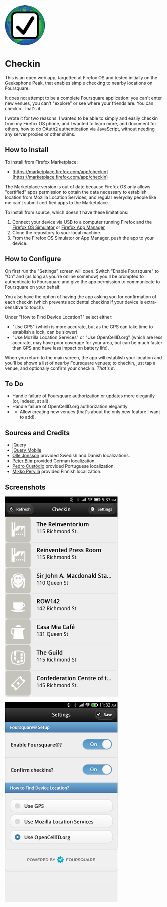 ![image](www/style/icons/checkin-icon-128.png)

Checkin
=======

This is an open web app, targetted at Firefox OS and tested initially on the Geeksphone Peak, that enables simple checking to nearby locations on Foursquare.

It does not attempt to be a complete Foursquare application: you can't enter new venues, you can't "explore" or see where your friends are. You can checkin. That's it.

I wrote it for two reasons: I wanted to be able to simply and easily checkin from my Firefox OS phone, and I wanted to learn more, and document for others, how to do OAuth2 authentication via JavaScript, without needing any server proxies or other shims.

How to Install
--------------

To install from Firefox Marketplace:

* [https://marketplace.firefox.com/app/checkin](https://marketplace.firefox.com/app/checkin)

The Marketplace version is out of date because Firefox OS only allows "certified" apps permission to obtain the data necessary to establish location from Mozilla Location Services, and regular everyday people like me can't submit certified apps to the Marketplace.

To install from source, which doesn't have these limitations:

1. Connect your device via USB to a computer running Firefox and the [Firefox OS Simulator](https://addons.mozilla.org/en-US/firefox/addon/firefox-os-simulator/) or [Firefox App Manager](https://developer.mozilla.org/en-US/Firefox_OS/Using_the_App_Manager)
2. Clone the repository to your local machine.
3. From the Firefox OS Simulator or App Manager, push the app to your device.

How to Configure
----------------

On first run the "Settings" screen will open. Switch "Enable Foursquare" to "On" and (as long as you're online somehow) you'll be prompted to authenticate to Foursquare and give the app permission to communicate to Foursquare on your behalf. 

You also have the option of having the app asking you for confirmation of each checkin (which prevents accidental checkins if your device is extra-sensitive to touch).

Under "How to Find Device Location?" select either:

* "Use GPS" (which is more accurate, but as the GPS can take time to establish a lock, can be slower)
* "Use Mozilla Location Services"  or "Use OpenCellID.org" (which are less accurate, may have poor coverage for your area, but can be much faster than GPS and have less impact on battery life).

When you return to the main screen, the app will establish your location and you'll be shown a list of nearby Foursquare venues; to checkin, just tap a venue, and optionally confirm your checkin. *That's it*.

To Do
-----

* Handle failure of Foursquare authorization or updates more elegantly (or, indeed, at all).
* Handle failure of OpenCellID.org authorization elegantly
* * Allow creating new venues (that's about the only new feature I want to add).

Sources and Credits
-------------------

* [jQuery](http://jquery.com/)
* [jQuery Mobile](http://jquerymobile.com/)
* [Olle Jonsson](http://ollehost.dk/blog/) provided Swedish and Danish localizations.
* [Peter Bihr](http://www.thewavingcat.com/) provided German localization.
* [Pedro Custódio](http://www.pedrocustodio.com/) provided Portuguese localization.
* [Mikko Pervilä](http://www.cs.helsinki.fi/u/pervila/) provided Finnish localization.

Screenshots
-----------

![image](screenshots/checkin-mainscreen.png)

![image](screenshots/checkin-settings.png)